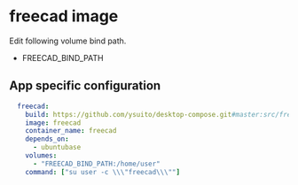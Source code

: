 # freecad image

Edit following volume bind path.
- FREECAD_BIND_PATH

## App specific configuration
```yaml
  freecad:
    build: https://github.com/ysuito/desktop-compose.git#master:src/freecad
    image: freecad
    container_name: freecad
    depends_on:
      - ubuntubase
    volumes:
      - "FREECAD_BIND_PATH:/home/user"
    command: ["su user -c \\\"freecad\\\""]
```
